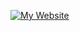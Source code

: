 [![My Website](https://github-readme-stats.vercel.app/api/wakatime?username=sagargada73&v=2)](https://sagar-gada.tech/)

